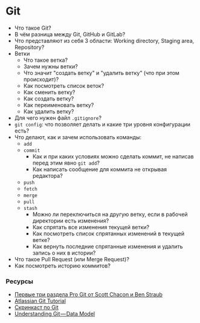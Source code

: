 # Git

* Что такое Git?
* В чём разница между Git, GitHub и GitLab?
* Что представляют из себя 3 области: Working directory, Staging area, Repository?
* Ветки
  * Что такое ветка?
  * Зачем нужны ветки?
  * Что значит "создать ветку" и "удалить ветку" (что при этом происходит)?
  * Как посмотреть список веток?
  * Как сменить ветку?
  * Как создать ветку?
  * Как переименовать ветку?
  * Как удалить ветку?
* Для чего нужен файл `.gitignore`?
* `git config`: что позволяет делать и какие три уровня конфигурации есть?
* Что делают, как и зачем использовать команды:
  * `add`
  * `commit`
    * Как и при каких условиях можно сделать коммит, не написав перед этим явно `git add`?
    * Как написать сообщение для коммита не открывая редактора?
  * `push`
  * `fetch`
  * `merge`
  * `pull`
  * `stash`
    * Можно ли переключиться на другую ветку, если в рабочей директории есть изменения?
    * Как спрятать все изменения текущей ветки?
    * Как посмотреть список спрятанных изменений в текущей ветке?
    * Как вернуть последние спрятанные изменения и удалить запись о них в истории?
* Что такое Pull Request (или Merge Request)?
* Как посмотреть историю коммитов?

### Ресурсы
* [Первые три раздела Pro Git от Scott Chacon и Ben Straub](https://git-scm.com/book/ru/v2)
* [Atlassian Git Tutorial](https://www.atlassian.com/git)
* [Скринкаст по Git](https://learn.javascript.ru/screencast/git#intro-starting-video)
* [Understanding Git — Data Model](https://medium.com/hackernoon/https-medium-com-zspajich-understanding-git-data-model-95eb16cc99f5)
